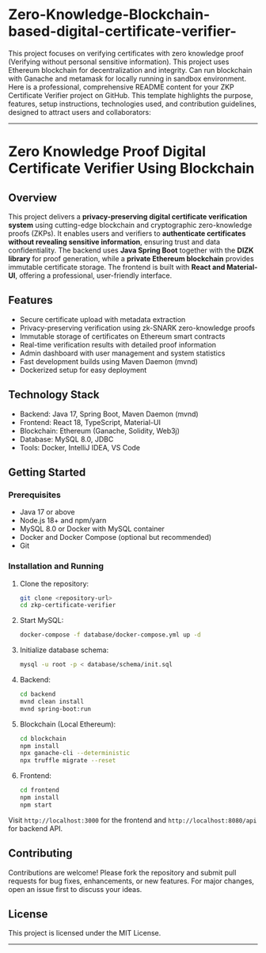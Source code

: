 # Zero-Knowledge-Blockchain-based-digital-certificate-verifier-
This project focuses on verifying certificates with zero knowledge proof (Verifying without personal sensitive information). This project uses Ethereum blockchain for decentralization and integrity. Can run blockchain with Ganache and metamask for locally running in sandbox environment.
Here is a professional, comprehensive README content for your ZKP Certificate Verifier project on GitHub. This template highlights the purpose, features, setup instructions, technologies used, and contribution guidelines, designed to attract users and collaborators:

***

# Zero Knowledge Proof Digital Certificate Verifier Using Blockchain

## Overview

This project delivers a **privacy-preserving digital certificate verification system** using cutting-edge blockchain and cryptographic zero-knowledge proofs (ZKPs). It enables users and verifiers to **authenticate certificates without revealing sensitive information**, ensuring trust and data confidentiality. The backend uses **Java Spring Boot** together with the **DIZK library** for proof generation, while a **private Ethereum blockchain** provides immutable certificate storage. The frontend is built with **React and Material-UI**, offering a professional, user-friendly interface.

## Features

- Secure certificate upload with metadata extraction  
- Privacy-preserving verification using zk-SNARK zero-knowledge proofs  
- Immutable storage of certificates on Ethereum smart contracts  
- Real-time verification results with detailed proof information  
- Admin dashboard with user management and system statistics  
- Fast development builds using Maven Daemon (mvnd)  
- Dockerized setup for easy deployment

## Technology Stack

- Backend: Java 17, Spring Boot, Maven Daemon (mvnd)  
- Frontend: React 18, TypeScript, Material-UI  
- Blockchain: Ethereum (Ganache, Solidity, Web3j)  
- Database: MySQL 8.0, JDBC  
- Tools: Docker, IntelliJ IDEA, VS Code

## Getting Started

### Prerequisites

- Java 17 or above  
- Node.js 18+ and npm/yarn  
- MySQL 8.0 or Docker with MySQL container  
- Docker and Docker Compose (optional but recommended)  
- Git  

### Installation and Running

1. Clone the repository:  
   ```bash  
   git clone <repository-url>  
   cd zkp-certificate-verifier  
   ```
2. Start MySQL:  
   ```bash  
   docker-compose -f database/docker-compose.yml up -d  
   ```
3. Initialize database schema:  
   ```bash  
   mysql -u root -p < database/schema/init.sql  
   ```
4. Backend:  
   ```bash  
   cd backend  
   mvnd clean install  
   mvnd spring-boot:run  
   ```
5. Blockchain (Local Ethereum):  
   ```bash  
   cd blockchain  
   npm install  
   npx ganache-cli --deterministic  
   npx truffle migrate --reset  
   ```
6. Frontend:  
   ```bash  
   cd frontend  
   npm install  
   npm start  
   ```

Visit `http://localhost:3000` for the frontend and `http://localhost:8080/api` for backend API.

## Contributing

Contributions are welcome! Please fork the repository and submit pull requests for bug fixes, enhancements, or new features. For major changes, open an issue first to discuss your ideas.

## License

This project is licensed under the MIT License.

***

